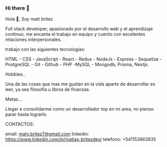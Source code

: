 ### Hi there 👋

Hola 👋, Soy matt britez

Full stack developer, apasionado por el desarrollo web y el aprendizaje continuo, me encanta el trabajo en equipo y cuento con excelentes relaciones interpersonales.

trabajo con las siguientes tecnologias:

HTML - CSS - JavaScript - React - Redux - NodeJs - Express - Sequelize - PostgreSQL - Git - Github - PHP -MySQL - Mongodb, Prisma, Nextjs.

Hobbies..

Una de las cosas que mas me gustan en la vida aparte de desarrollar es leer, ya sea filosofia u libros de finanzas.

Metas...

Llegar a consolidarme como un desarrollador top en mi area, no pienso parar hasta lograrlo.

CONTACTOS:

email: maty.britez7@gmail.com 
linkedin: https://www.linkedin.com/in/matias-britezdev/ 
telefono: +541153863835
